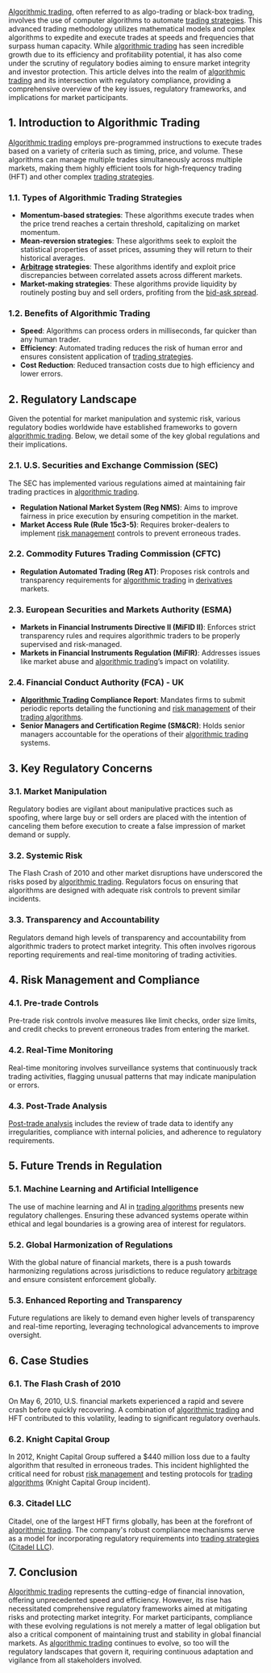 [Algorithmic trading](../a/algorithmic_trading.md), often referred to as algo-trading or black-box trading, involves the use of computer algorithms to automate [trading strategies](../t/trading_strategies.md). This advanced trading methodology utilizes mathematical models and complex algorithms to expedite and execute trades at speeds and frequencies that surpass human capacity. While [algorithmic trading](../a/algorithmic_trading.md) has seen incredible growth due to its efficiency and profitability potential, it has also come under the scrutiny of regulatory bodies aiming to ensure market integrity and investor protection. This article delves into the realm of [algorithmic trading](../a/algorithmic_trading.md) and its intersection with regulatory compliance, providing a comprehensive overview of the key issues, regulatory frameworks, and implications for market participants.

## **1. Introduction to Algorithmic Trading**

[Algorithmic trading](../a/algorithmic_trading.md) employs pre-programmed instructions to execute trades based on a variety of criteria such as timing, price, and volume. These algorithms can manage multiple trades simultaneously across multiple markets, making them highly efficient tools for high-frequency trading (HFT) and other complex [trading strategies](../t/trading_strategies.md).

### **1.1. Types of Algorithmic Trading Strategies**
- **Momentum-based strategies**: These algorithms execute trades when the price trend reaches a certain threshold, capitalizing on market momentum.
- **Mean-reversion strategies**: These algorithms seek to exploit the statistical properties of asset prices, assuming they will return to their historical averages.
- **[Arbitrage](../a/arbitrage.md) strategies**: These algorithms identify and exploit price discrepancies between correlated assets across different markets.
- **Market-making strategies**: These algorithms provide liquidity by routinely posting buy and sell orders, profiting from the [bid-ask spread](../b/bid-ask_spread.md).

### **1.2. Benefits of Algorithmic Trading**
- **Speed**: Algorithms can process orders in milliseconds, far quicker than any human trader.
- **Efficiency**: Automated trading reduces the risk of human error and ensures consistent application of [trading strategies](../t/trading_strategies.md).
- **Cost Reduction**: Reduced transaction costs due to high efficiency and lower errors.

## **2. Regulatory Landscape**

Given the potential for market manipulation and systemic risk, various regulatory bodies worldwide have established frameworks to govern [algorithmic trading](../a/algorithmic_trading.md). Below, we detail some of the key global regulations and their implications.

### **2.1. U.S. Securities and Exchange Commission (SEC)**
The SEC has implemented various regulations aimed at maintaining fair trading practices in [algorithmic trading](../a/algorithmic_trading.md).

- **Regulation National Market System (Reg NMS)**: Aims to improve fairness in price execution by ensuring competition in the market.
- **Market Access Rule (Rule 15c3-5)**: Requires broker-dealers to implement [risk management](../r/risk_management.md) controls to prevent erroneous trades.

### **2.2. Commodity Futures Trading Commission (CFTC)**
- **Regulation Automated Trading (Reg AT)**: Proposes risk controls and transparency requirements for [algorithmic trading](../a/algorithmic_trading.md) in [derivatives](../d/derivatives.md) markets.

### **2.3. European Securities and Markets Authority (ESMA)**
- **Markets in Financial Instruments Directive II (MiFID II)**: Enforces strict transparency rules and requires algorithmic traders to be properly supervised and risk-managed.
- **Markets in Financial Instruments Regulation (MiFIR)**: Addresses issues like market abuse and [algorithmic trading](../a/algorithmic_trading.md)’s impact on volatility.

### **2.4. Financial Conduct Authority (FCA) - UK**
- **[Algorithmic Trading](../a/algorithmic_trading.md) Compliance Report**: Mandates firms to submit periodic reports detailing the functioning and [risk management](../r/risk_management.md) of their [trading algorithms](../t/trading_algorithms.md).
- **Senior Managers and Certification Regime (SM&CR)**: Holds senior managers accountable for the operations of their [algorithmic trading](../a/algorithmic_trading.md) systems.

## **3. Key Regulatory Concerns**

### **3.1. Market Manipulation**
Regulatory bodies are vigilant about manipulative practices such as spoofing, where large buy or sell orders are placed with the intention of canceling them before execution to create a false impression of market demand or supply.

### **3.2. Systemic Risk**
The Flash Crash of 2010 and other market disruptions have underscored the risks posed by [algorithmic trading](../a/algorithmic_trading.md). Regulators focus on ensuring that algorithms are designed with adequate risk controls to prevent similar incidents.

### **3.3. Transparency and Accountability**
Regulators demand high levels of transparency and accountability from algorithmic traders to protect market integrity. This often involves rigorous reporting requirements and real-time monitoring of trading activities.

## **4. Risk Management and Compliance**

### **4.1. Pre-trade Controls**
Pre-trade risk controls involve measures like limit checks, order size limits, and credit checks to prevent erroneous trades from entering the market.

### **4.2. Real-Time Monitoring**
Real-time monitoring involves surveillance systems that continuously track trading activities, flagging unusual patterns that may indicate manipulation or errors.

### **4.3. Post-Trade Analysis**
[Post-trade analysis](../p/post-trade_analysis.md) includes the review of trade data to identify any irregularities, compliance with internal policies, and adherence to regulatory requirements.

## **5. Future Trends in Regulation**

### **5.1. Machine Learning and Artificial Intelligence**
The use of machine learning and AI in [trading algorithms](../t/trading_algorithms.md) presents new regulatory challenges. Ensuring these advanced systems operate within ethical and legal boundaries is a growing area of interest for regulators.

### **5.2. Global Harmonization of Regulations**
With the global nature of financial markets, there is a push towards harmonizing regulations across jurisdictions to reduce regulatory [arbitrage](../a/arbitrage.md) and ensure consistent enforcement globally.

### **5.3. Enhanced Reporting and Transparency**
Future regulations are likely to demand even higher levels of transparency and real-time reporting, leveraging technological advancements to improve oversight.

## **6. Case Studies**

### **6.1. The Flash Crash of 2010**
On May 6, 2010, U.S. financial markets experienced a rapid and severe crash before quickly recovering. A combination of [algorithmic trading](../a/algorithmic_trading.md) and HFT contributed to this volatility, leading to significant regulatory overhauls.

### **6.2. Knight Capital Group**
In 2012, Knight Capital Group suffered a $440 million loss due to a faulty algorithm that resulted in erroneous trades. This incident highlighted the critical need for robust [risk management](../r/risk_management.md) and testing protocols for [trading algorithms](../t/trading_algorithms.md) (Knight Capital Group incident).

### **6.3. Citadel LLC**
Citadel, one of the largest HFT firms globally, has been at the forefront of [algorithmic trading](../a/algorithmic_trading.md). The company's robust compliance mechanisms serve as a model for incorporating regulatory requirements into [trading strategies](../t/trading_strategies.md) ([Citadel LLC](https://www.citadel.com/)).

## **7. Conclusion**

[Algorithmic trading](../a/algorithmic_trading.md) represents the cutting-edge of financial innovation, offering unprecedented speed and efficiency. However, its rise has necessitated comprehensive regulatory frameworks aimed at mitigating risks and protecting market integrity. For market participants, compliance with these evolving regulations is not merely a matter of legal obligation but also a critical component of maintaining trust and stability in global financial markets. As [algorithmic trading](../a/algorithmic_trading.md) continues to evolve, so too will the regulatory landscapes that govern it, requiring continuous adaptation and vigilance from all stakeholders involved.
